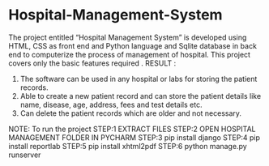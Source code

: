 # Hospital-Management-System
The project entitled “Hospital Management System” is developed using HTML, CSS as front end and Python language and Sqlite database in back end to computerize the process of management of hospital. This project covers only the basic features required .
RESULT :
1. The software can be used in any hospital or  labs for storing the patient records.  
2. Able to create a new patient record and can store the patient details like name, disease, age, address, fees and test details etc.  
3. Can delete the patient records which are older and not necessary.  

NOTE: To run the project 
STEP:1 EXTRACT FILES
STEP:2 OPEN HOSPITAL MANAGEMENT FOLDER IN PYCHARM
STEP:3 pip install django
STEP:4 pip install reportlab
STEP:5 pip install xhtml2pdf
STEP:6 python manage.py runserver


